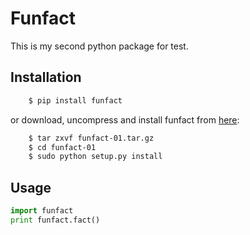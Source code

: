 # Funfact
This is my second python package for test.


Installation
------------

```Bash
    $ pip install funfact
```
or download, uncompress and install funfact from [here](https://pypi.python.org/pypi/funfact):

```Bash
    $ tar zxvf funfact-01.tar.gz
    $ cd funfact-01
    $ sudo python setup.py install
```
Usage
---------------
```Python
import funfact
print funfact.fact()
```
